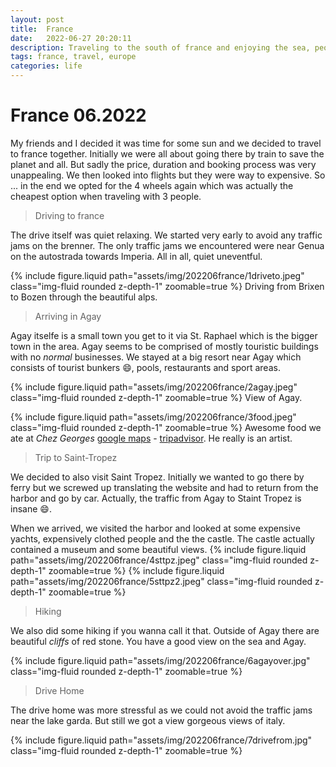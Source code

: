 ```yaml
---
layout: post
title:  France  
date:   2022-06-27 20:20:11
description: Traveling to the south of france and enjoying the sea, people and food.
tags: france, travel, europe
categories: life
---
```

# France 06.2022

My friends and I decided it was time for some sun and we decided to travel to france together.
Initially we were all about going there by train to save the planet and all.
But sadly the price, duration and booking process was very unappealing.
We then looked into flights but they were way to expensive.
So ... in the end we opted for the 4 wheels again which was actually the cheapest option when traveling with 3 people.

> Driving to france

The drive itself was quiet relaxing.
We started very early to avoid any traffic jams on the brenner.
The only traffic jams we encountered were near Genua on the autostrada towards Imperia.
All in all, quiet uneventful.

{% include figure.liquid path="assets/img/202206france/1driveto.jpeg" class="img-fluid rounded z-depth-1" zoomable=true %} 
Driving from Brixen to Bozen through the beautiful alps.

> Arriving in Agay

Agay itselfe is a small town you get to it via St. Raphael which is the bigger town in the area.
Agay seems to be comprised of mostly touristic buildings with no *normal* businesses.
We stayed at a big resort near Agay which consists of tourist bunkers :smile:, pools, restaurants and sport areas.


{% include figure.liquid path="assets/img/202206france/2agay.jpeg" class="img-fluid rounded z-depth-1" zoomable=true %} 
View of Agay.

{% include figure.liquid path="assets/img/202206france/3food.jpeg" class="img-fluid rounded z-depth-1" zoomable=true %} 
Awesome food we ate at *Chez Georges* [google maps](https://goo.gl/maps/g9im22LnCAkiCV8j6) - [tripadvisor](https://www.tripadvisor.com/Restaurant_Review-g1080032-d1333299-Reviews-Scarparo_le_Bluegreen-Agay_Saint_Raphael_French_Riviera_Cote_d_Azur_Provence_Alp.html?m=19905). He really is an artist.

> Trip to Saint-Tropez

We decided to also visit Saint Tropez.
Initially we wanted to go there by ferry but we screwed up translating the website and had to return from the harbor and go by car.
Actually, the traffic from Agay to Staint Tropez is insane :smile:.

When we arrived, we visited the harbor and looked at some expensive yachts, expensively clothed people and the the castle.
The castle actually contained a museum and some beautiful views.
{% include figure.liquid path="assets/img/202206france/4sttpz.jpeg" class="img-fluid rounded z-depth-1" zoomable=true %} 
{% include figure.liquid path="assets/img/202206france/5sttpz2.jpeg" class="img-fluid rounded z-depth-1" zoomable=true %} 

> Hiking

We also did some hiking if you wanna call it that.
Outside of Agay there are beautiful *cliffs* of red stone.
You have a good view on the sea and Agay.

{% include figure.liquid path="assets/img/202206france/6agayover.jpg" class="img-fluid rounded z-depth-1" zoomable=true %} 

> Drive Home

The drive home was more stressful as we could not avoid the traffic jams near the lake garda.
But still we got a view gorgeous views of italy.


{% include figure.liquid path="assets/img/202206france/7drivefrom.jpg" class="img-fluid rounded z-depth-1" zoomable=true %} 
